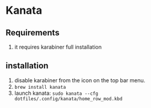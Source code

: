 # Kanata

## Requirements

1. it requires karabiner full installation

## installation

1. disable karabiner from the icon on the top bar menu.
2. `brew install kanata`
3. launch kanata:
`sudo kanata --cfg dotfiles/.config/kanata/home_row_mod.kbd`

